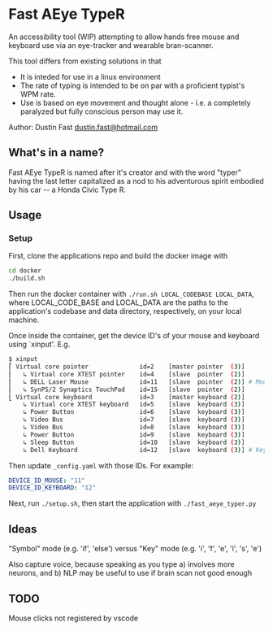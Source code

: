 # Fast AEye TypeR

An accessibility tool (WIP) attempting to allow hands free mouse and keyboard use via an eye-tracker and wearable bran-scanner.

This tool differs from existing solutions in that

* It is inteded for use in a linux environment
* The rate of typing is intended to be on par with a proficient typist's WPM rate.
*  Use is based on eye movement and thought alone - i.e. a completely paralyzed but fully conscious person may use it.

Author: Dustin Fast <dustin.fast@hotmail.com>

## What's in a name?

Fast AEye TypeR is named after it's creator and with the word "typer" having the last letter capitalized as a nod to his adventurous spirit embodied by his car -- a Honda Civic Type R.

## Usage

### Setup

First, clone the applications repo and build the docker image with

```bash
cd docker
./build.sh
```

Then run the docker container with `./run.sh LOCAL_CODEBASE LOCAL_DATA`, where LOCAL_CODE_BASE and LOCAL_DATA are the paths to the application's codebase and data directory, respectively, on your local machine.  

Once inside the container, get the device ID's of your mouse and keyboard using `xinput'. E.g.  

``` bash
$ xinput
⎡ Virtual core pointer              id=2    [master pointer  (3)]
⎜   ↳ Virtual core XTEST pointer    id=4    [slave  pointer  (2)]
⎜   ↳ DELL Laser Mouse              id=11   [slave  pointer  (2)] # Mouse
⎜   ↳ SynPS/2 Synaptics TouchPad    id=15   [slave  pointer  (2)]
⎣ Virtual core keyboard             id=3    [master keyboard (2)]
    ↳ Virtual core XTEST keyboard   id=5    [slave  keyboard (3)]
    ↳ Power Button                  id=6    [slave  keyboard (3)]
    ↳ Video Bus                     id=7    [slave  keyboard (3)]
    ↳ Video Bus                     id=8    [slave  keyboard (3)]
    ↳ Power Button                  id=9    [slave  keyboard (3)]
    ↳ Sleep Button                  id=10   [slave  keyboard (3)]
    ↳ Dell Keyboard                 id=12   [slave  keyboard (3)] # Keyboard
```

Then update `_config.yaml` with those IDs. For example:  

```yaml
DEVICE_ID_MOUSE: "11"
DEVICE_ID_KEYBOARD: "12"
```

Next, run `./setup.sh`, then start the application with `./fast_aeye_typer.py`

## Ideas

"Symbol" mode (e.g. 'if', 'else') versus "Key" mode (e.g. 'i', 'f', 'e', 'l', 's', 'e')

Also capture voice, because speaking as you type a) involves more neurons, and b) NLP may be useful to use if brain scan not good enough



## TODO

Mouse clicks not registered by vscode